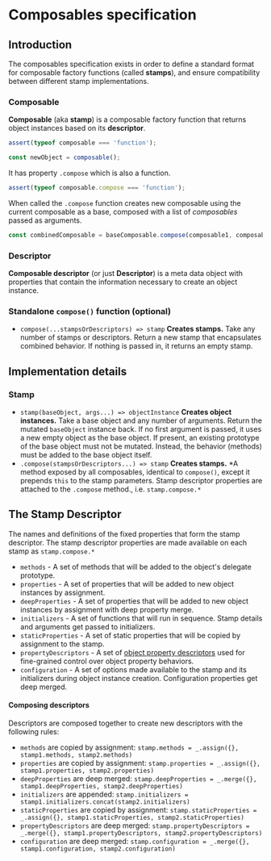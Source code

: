 # Composables specification

## Introduction

The composables specification exists in order to define a standard format for composable factory functions (called **stamps**), and ensure compatibility between different stamp implementations.


### Composable

**Composable** (aka **stamp**) is a composable factory function that returns object instances based on its **descriptor**.

```js
assert(typeof composable === 'function');

const newObject = composable();
```

It has property `.compose` which is also a function.
```js
assert(typeof composable.compose === 'function');
```

When called the `.compose` function creates new composable using the current composable as a base, composed with a list of *composables* passed as arguments.
```js
const combinedComposable = baseComposable.compose(composable1, composable2, composable3);
```

### Descriptor

**Composable descriptor** (or just **Descriptor**) is a meta data object with properties that contain the information necessary to create an object instance.



### Standalone `compose()` function (optional)

* `compose(...stampsOrDescriptors) => stamp` **Creates stamps.** Take any number of stamps or descriptors.
Return a new stamp that encapsulates combined behavior. If nothing is passed in, it returns an empty stamp.


## Implementation details

### Stamp

* `stamp(baseObject, args...) => objectInstance` **Creates object instances.** Take a base object and any number of arguments. Return the mutated `baseObject` instance back. If no first argument is passed, it uses a new empty object as the base object. If present, an existing prototype of the base object must not be mutated. Instead, the behavior (methods) must be added to the base object itself.
 * `.compose(stampsOrDescriptors...) => stamp` **Creates stamps.** *A method exposed by all composables, identical to `compose()`, except it prepends `this` to the stamp parameters. Stamp descriptor properties are attached to the `.compose` method., i.e. `stamp.compose.*`


## The Stamp Descriptor

The names and definitions of the fixed properties that form the stamp descriptor.
The stamp descriptor properties are made available on each stamp as `stamp.compose.*`

* `methods` - A set of methods that will be added to the object's delegate prototype.
* `properties` - A set of properties that will be added to new object instances by assignment.
* `deepProperties` - A set of properties that will be added to new object instances by assignment with deep property merge.
* `initializers` - A set of functions that will run in sequence. Stamp details and arguments get passed to initializers.
* `staticProperties` - A set of static properties that will be copied by assignment to the stamp.
* `propertyDescriptors` - A set of [object property
descriptors](https://developer.mozilla.org/en-US/docs/Web/JavaScript/Reference/Global_Objects/Object/defineProperties) used for fine-grained control over object property behaviors.
* `configuration` - A set of options made available to the stamp and its initializers during object instance creation. Configuration properties get deep merged.

#### Composing descriptors

Descriptors are composed together to create new descriptors with the following rules:

* `methods` are copied by assignment: `stamp.methods = _.assign({}, stamp1.methods, stamp2.methods)`
* `properties` are copied by assignment: `stamp.properties = _.assign({}, stamp1.properties, stamp2.properties)`
* `deepProperties` are deep merged: `stamp.deepProperties = _.merge({}, stamp1.deepProperties, stamp2.deepProperties)`
* `initializers` are appended: `stamp.initializers = stamp1.initializers.concat(stamp2.initializers)`
* `staticProperties` are copied by assignment: `stamp.staticProperties = _.assign({}, stamp1.staticProperties, stamp2.staticProperties)`
* `propertyDescriptors` are deep merged: `stamp.propertyDescriptors = _.merge({}, stamp1.propertyDescriptors, stamp2.propertyDescriptors)`
* `configuration` are deep merged: `stamp.configuration = _.merge({}, stamp1.configuration, stamp2.configuration)`
